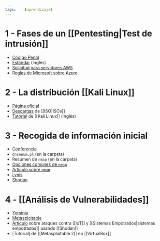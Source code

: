 ```yaml
---
tags:    [aprendizaje]
---
```


# 1 - Fases de un [[Pentesting|Test de intrusión]]
- [Código Penal](https://www.boe.es/diario_boe/txt.php?id=BOE-A-2015-3439)
- [Estándar](http://www.pentest-standard.org/index.php/Main_Page) (inglés)
- [Solicitud para servidores AWS](https://aws.amazon.com/es/security/penetration-testing/)
- [Reglas de Microsoft sobre Azure](https://www.microsoft.com/es-es/msrc/pentest-rules-of-engagement?rtc=1)


# 2 - La distribución [[Kali Linux]]
- [Página oficial](https://www.kali.org/)
- [Descargas](https://cdimage.kali.org/) de [[ISO|ISOs]]
- [Tutorial](https://www.kalitutorials.net/2013/08/kali-linux.html) de [[Kali Linux]] (inglés)


# 3 - Recogida de información inicial
- [Conferencia](https://www.youtube.com/watch?v=P0DEmfuBumU)
- `dnsenum.pl` (en la carpeta)
- Resumen de `nmap` (en la carpeta)
- [Opciones comunes de `nmap`](https://backtrackacademy.com/articulo/como-realizar-un-pentesting-sigiloso-con-nmap)
- [Artículo sobre `nmap`](https://www.welivesecurity.com/la-es/2015/02/12/auditando-nmap-scripts-escanear-vulnerabilidades/)
- [Lynis](https://cisofy.com/lynis/)
- [Shodan](https://www.shodan.io/)


# 4 - [[Análisis de Vulnerabilidades]]
- [Yersinia](https://github.com/tomac/yersinia)
- [Metasploitable](https://information.rapid7.com/download-metasploitable-2017.html)
- [Artículo](https://www.elconfidencial.com/tecnologia/2017-03-20/ciberseguridad-industria-espanola-infraestructuras-criticas_1350398/) sobre ataques contra [[IoT]] y [[Sistemas Empotrados|sistemas empotrados]] usando [[Shodan]]
- [Tutorial] de [[Metasploitable 2]] en [[VirtualBox]]
